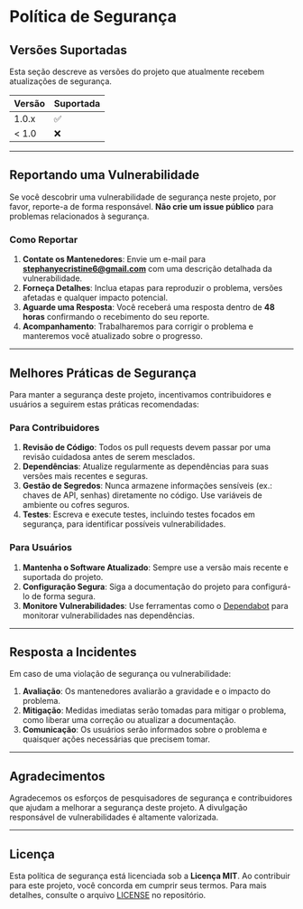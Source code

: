 # Política de Segurança

## Versões Suportadas

Esta seção descreve as versões do projeto que atualmente recebem atualizações de segurança.

| Versão | Suportada          |
| ------ | ------------------ |
| 1.0.x  | :white_check_mark: |
| < 1.0  | :x:                |

---

## Reportando uma Vulnerabilidade

Se você descobrir uma vulnerabilidade de segurança neste projeto, por favor, reporte-a de forma responsável. **Não crie um issue público** para problemas relacionados à segurança.

### Como Reportar
1. **Contate os Mantenedores**: Envie um e-mail para **stephanyecristine6@gmail.com** com uma descrição detalhada da vulnerabilidade.
2. **Forneça Detalhes**: Inclua etapas para reproduzir o problema, versões afetadas e qualquer impacto potencial.
3. **Aguarde uma Resposta**: Você receberá uma resposta dentro de **48 horas** confirmando o recebimento do seu reporte.
4. **Acompanhamento**: Trabalharemos para corrigir o problema e manteremos você atualizado sobre o progresso.

---

## Melhores Práticas de Segurança

Para manter a segurança deste projeto, incentivamos contribuidores e usuários a seguirem estas práticas recomendadas:

### Para Contribuidores
1. **Revisão de Código**: Todos os pull requests devem passar por uma revisão cuidadosa antes de serem mesclados.
2. **Dependências**: Atualize regularmente as dependências para suas versões mais recentes e seguras.
3. **Gestão de Segredos**: Nunca armazene informações sensíveis (ex.: chaves de API, senhas) diretamente no código. Use variáveis de ambiente ou cofres seguros.
4. **Testes**: Escreva e execute testes, incluindo testes focados em segurança, para identificar possíveis vulnerabilidades.

### Para Usuários
1. **Mantenha o Software Atualizado**: Sempre use a versão mais recente e suportada do projeto.
2. **Configuração Segura**: Siga a documentação do projeto para configurá-lo de forma segura.
3. **Monitore Vulnerabilidades**: Use ferramentas como o [Dependabot](https://docs.github.com/pt/code-security/dependabot) para monitorar vulnerabilidades nas dependências.

---

## Resposta a Incidentes

Em caso de uma violação de segurança ou vulnerabilidade:
1. **Avaliação**: Os mantenedores avaliarão a gravidade e o impacto do problema.
2. **Mitigação**: Medidas imediatas serão tomadas para mitigar o problema, como liberar uma correção ou atualizar a documentação.
3. **Comunicação**: Os usuários serão informados sobre o problema e quaisquer ações necessárias que precisem tomar.

---

## Agradecimentos

Agradecemos os esforços de pesquisadores de segurança e contribuidores que ajudam a melhorar a segurança deste projeto. A divulgação responsável de vulnerabilidades é altamente valorizada.

---

## Licença

Esta política de segurança está licenciada sob a **Licença MIT**. Ao contribuir para este projeto, você concorda em cumprir seus termos. Para mais detalhes, consulte o arquivo [LICENSE](LICENSE) no repositório.
